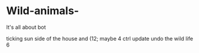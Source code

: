 # Wild-animals-
It's all about bot

ticking sun side of the house and (12; 
maybe 4 
ctrl update undo the wild life 6 
